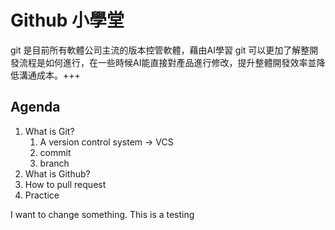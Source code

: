 # Github 小學堂

git 是目前所有軟體公司主流的版本控管軟體，藉由AI學習 git 可以更加了解整開發流程是如何進行，在一些時候AI能直接對產品進行修改，提升整體開發效率並降低溝通成本。+++

## Agenda
1. What is Git?
    1. A version control system → VCS
    2. commit
    3. branch
2. What is Github?
3. How to pull request
4. Practice

I want to change something. This is a testing 
